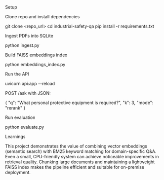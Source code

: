 Setup

Clone repo and install dependencies

git clone <repo_url>
cd industrial-safety-qa
pip install -r requirements.txt


Ingest PDFs into SQLite

python ingest.py


Build FAISS embeddings index

python embeddings_index.py


Run the API

uvicorn api:app --reload


POST /ask with JSON:

{
  "q": "What personal protective equipment is required?",
  "k": 3,
  "mode": "rerank"
}


Run evaluation

python evaluate.py



Learnings

This project demonstrates the value of combining vector embeddings (semantic search) with BM25 keyword matching for domain-specific Q&A. Even a small, CPU-friendly system can achieve noticeable improvements in retrieval quality. Chunking large documents and maintaining a lightweight FAISS index makes the pipeline efficient and suitable for on-premise deployment.
